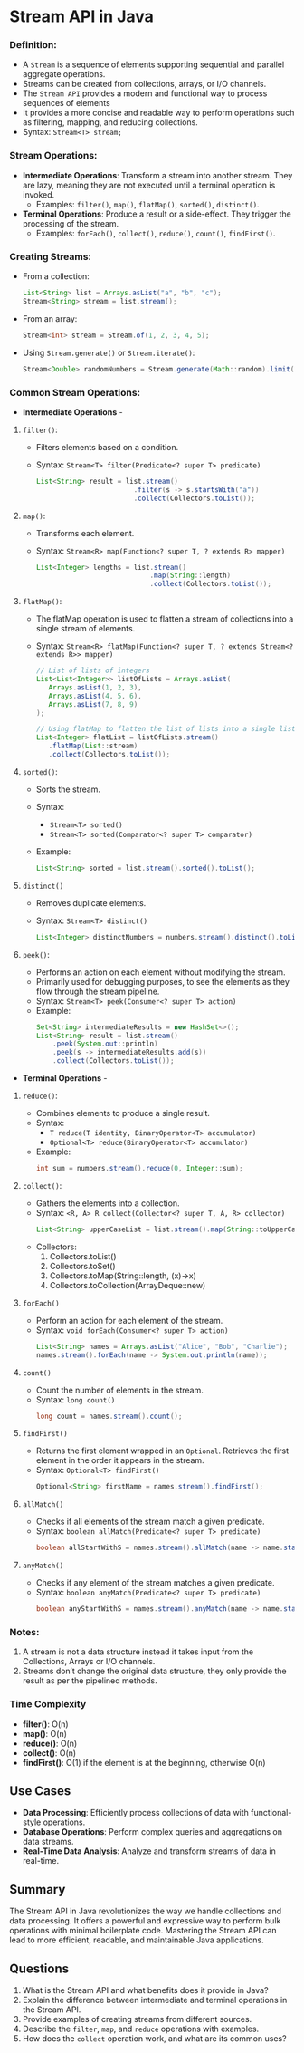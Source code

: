# Stream API in Java

### Definition:

- A `Stream` is a sequence of elements supporting sequential and parallel aggregate operations.
- Streams can be created from collections, arrays, or I/O channels.
- The `Stream API` provides a modern and functional way to process sequences of elements
- It provides a more concise and readable way to perform operations such as filtering, mapping, and reducing collections.
- Syntax: `Stream<T> stream;`

### Stream Operations:

- **Intermediate Operations**: Transform a stream into another stream. They are lazy, meaning they are not executed until a terminal operation is invoked.
  - Examples: `filter()`, `map()`, `flatMap()`, `sorted()`, `distinct()`.
- **Terminal Operations**: Produce a result or a side-effect. They trigger the processing of the stream.
  - Examples: `forEach()`, `collect()`, `reduce()`, `count()`, `findFirst()`.

### Creating Streams:

- From a collection:
  ```java
  List<String> list = Arrays.asList("a", "b", "c");
  Stream<String> stream = list.stream();
  ```
- From an array:
  ```java
  Stream<int> stream = Stream.of(1, 2, 3, 4, 5);
  ```
- Using `Stream.generate()` or `Stream.iterate()`:
  ```java
  Stream<Double> randomNumbers = Stream.generate(Math::random).limit(10);
  ```

### **Common Stream Operations**:

- **Intermediate Operations** -

1. `filter()`:

   - Filters elements based on a condition.
   - Syntax: `Stream<T> filter(Predicate<? super T> predicate)`

     ```java
     List<String> result = list.stream()
                             .filter(s -> s.startsWith("a"))
                             .collect(Collectors.toList());
     ```

2. `map()`:

   - Transforms each element.
   - Syntax: `Stream<R> map(Function<? super T, ? extends R> mapper)`

     ```java
     List<Integer> lengths = list.stream()
                                 .map(String::length)
                                 .collect(Collectors.toList());
     ```

3. `flatMap()`:

   - The flatMap operation is used to flatten a stream of collections into a single stream of elements.
   - Syntax: `Stream<R> flatMap(Function<? super T, ? extends Stream<? extends R>> mapper)`

     ```java
     // List of lists of integers
     List<List<Integer>> listOfLists = Arrays.asList(
        Arrays.asList(1, 2, 3),
        Arrays.asList(4, 5, 6),
        Arrays.asList(7, 8, 9)
     );

     // Using flatMap to flatten the list of lists into a single list
     List<Integer> flatList = listOfLists.stream()
        .flatMap(List::stream)
        .collect(Collectors.toList());
     ```

4. `sorted()`:

   - Sorts the stream.
   - Syntax:

     - `Stream<T> sorted()`
     - `Stream<T> sorted(Comparator<? super T> comparator)`

   - Example:
     ```java
     List<String> sorted = list.stream().sorted().toList();
     ```

5. `distinct()`

   - Removes duplicate elements.
   - Syntax: `Stream<T> distinct()`

     ```java
     List<Integer> distinctNumbers = numbers.stream().distinct().toList();
     ```

6. `peek()`:
   - Performs an action on each element without modifying the stream.
   - Primarily used for debugging purposes, to see the elements as they flow through the stream pipeline.
   - Syntax: `Stream<T> peek(Consumer<? super T> action)`
   - Example:
     ```java
     Set<String> intermediateResults = new HashSet<>();
     List<String> result = list.stream()
         .peek(System.out::println)
         .peek(s -> intermediateResults.add(s))
         .collect(Collectors.toList());
     ```

- **Terminal Operations** -

1. `reduce()`:

   - Combines elements to produce a single result.
   - Syntax:
     - `T reduce(T identity, BinaryOperator<T> accumulator)`
     - `Optional<T> reduce(BinaryOperator<T> accumulator)`
   - Example:
     ```java
     int sum = numbers.stream().reduce(0, Integer::sum);
     ```

2. `collect()`:

   - Gathers the elements into a collection.
   - Syntax: `<R, A> R collect(Collector<? super T, A, R> collector)`
     ```java
     List<String> upperCaseList = list.stream().map(String::toUpperCase).collect(Collectors.toList());
     ```
   - Collectors:
     1. Collectors.toList()
     2. Collectors.toSet()
     3. Collectors.toMap(String::length, (x)->x)
     4. Collectors.toCollection(ArrayDeque::new)

3. `forEach()`

   - Perform an action for each element of the stream.
   - Syntax: `void forEach(Consumer<? super T> action)`
     ```java
     List<String> names = Arrays.asList("Alice", "Bob", "Charlie");
     names.stream().forEach(name -> System.out.println(name));
     ```

4. `count()`

   - Count the number of elements in the stream.
   - Syntax: `long count()`
     ```java
     long count = names.stream().count();
     ```

5. `findFirst()`

   - Returns the first element wrapped in an `Optional`. Retrieves the first element in the order it appears in the stream.
   - Syntax: `Optional<T> findFirst()`
     ```java
     Optional<String> firstName = names.stream().findFirst();
     ```

6. `allMatch()`

   - Checks if all elements of the stream match a given predicate.
   - Syntax: `boolean allMatch(Predicate<? super T> predicate)`
     ```java
     boolean allStartWithS = names.stream().allMatch(name -> name.startsWith("S"));
     ```

7. `anyMatch()`
   - Checks if any element of the stream matches a given predicate.
   - Syntax: `boolean anyMatch(Predicate<? super T> predicate)`
     ```java
     boolean anyStartWithS = names.stream().anyMatch(name -> name.startsWith("S"));
     ```

### Notes:

1. A stream is not a data structure instead it takes input from the Collections, Arrays or I/O channels.
2. Streams don’t change the original data structure, they only provide the result as per the pipelined methods.

### Time Complexity

- **filter()**: O(n)
- **map()**: O(n)
- **reduce()**: O(n)
- **collect()**: O(n)
- **findFirst()**: O(1) if the element is at the beginning, otherwise O(n)

## Use Cases

- **Data Processing**: Efficiently process collections of data with functional-style operations.
- **Database Operations**: Perform complex queries and aggregations on data streams.
- **Real-Time Data Analysis**: Analyze and transform streams of data in real-time.

## Summary

The Stream API in Java revolutionizes the way we handle collections and data processing. It offers a powerful and expressive way to perform bulk operations with minimal boilerplate code. Mastering the Stream API can lead to more efficient, readable, and maintainable Java applications.

## Questions

1. What is the Stream API and what benefits does it provide in Java?
2. Explain the difference between intermediate and terminal operations in the Stream API.
3. Provide examples of creating streams from different sources.
4. Describe the `filter`, `map`, and `reduce` operations with examples.
5. How does the `collect` operation work, and what are its common uses?
